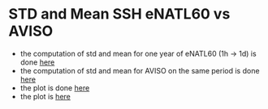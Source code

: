 # STD and Mean SSH eNATL60 vs AVISO

 - the computation of std and mean for one year of eNATL60 (1h -> 1d) is done [here](https://github.com/AurelieAlbert/eNATL60-plots-paper/blob/master/rmsssh-AVISO/2019-11-25-AA-std-mean-ssh-eNATL60-1h-to-1d.ipynb)
 - the computation of std and mean for AVISO on the same period is done [here](https://github.com/AurelieAlbert/eNATL60-plots-paper/blob/master/rmsssh-AVISO/2019-11-25-AA-std-mean-ssh-AVISO.ipynb)
 - the plot is done [here](https://github.com/AurelieAlbert/eNATL60-plots-paper/blob/master/rmsssh-AVISO/2019-11-25-AA-plots-std-mean-ssh-AVISO-eNATL60-mac.ipynb)
 - the plot is [here](https://github.com/AurelieAlbert/eNATL60-plots-paper/blob/master/rmsssh-AVISO/std-mean-SSH-AVISO-eNATL60-BLBT02.png)
